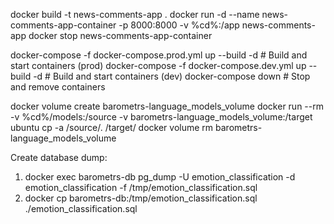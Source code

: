 docker build -t news-comments-app .
docker run -d --name news-comments-app-container -p 8000:8000 -v %cd%:/app news-comments-app
docker stop news-comments-app-container

docker-compose -f docker-compose.prod.yml up --build -d # Build and start containers (prod)
docker-compose -f docker-compose.dev.yml up --build -d # Build and start containers (dev)
docker-compose down # Stop and remove containers

docker volume create barometrs-language_models_volume
docker run --rm -v %cd%/models:/source -v barometrs-language_models_volume:/target ubuntu cp -a /source/. /target/
docker volume rm barometrs-language_models_volume


Create database dump:
1. docker exec barometrs-db pg_dump -U emotion_classification -d emotion_classification -f /tmp/emotion_classification.sql
2. docker cp barometrs-db:/tmp/emotion_classification.sql ./emotion_classification.sql